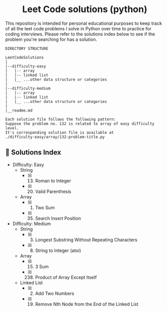 <center>

# Leet Code solutions (python)

</center>

This repository is intended for personal educational purposes to keep track of all the leet code problems I solve in Python over time to practice for coding interviews. Please refer to the solutions index below to see if the problem you're searching for has a solution.

```
DIRECTORY STRUCTURE

LeetCodeSolutions
|
|--difficulty-easy
|   |-- array
|   |-- linked list
|   |__ ...other data structure or categories
|
|--difficulty-medium
|   |-- array
|   |-- linked list
|   |__ ...other data structure or categories
|
|__readme.md

Each solution file follows the following pattern:
Suppose the problem no. 132 is related to array of easy difficulty level.
It's corresponding solution file is available at
./difficulty-easy/array/132-problem-title.py
```

## 🌱 Solutions Index

- Difficulty: Easy
  - String
    - [x] 13. Roman to Integer
    - [x] 20. Valid Parenthesis
  - Array
    - [x] 1. Two Sum
    - [x] 35. Search Insert Position

- Difficulty: Medium
  - String
    - [x] 3. Longest Substring Without Repeating Characters
    - [x] 8. String to Integer (atoi)
  - Array
    - [x] 15. 3 Sum
    - [x] 238. Product of Array Except Itself
  - Linked List
    - [x] 2. Add Two Numbers
    - [x] 19. Remove Nth Node from the End of the Linked List
